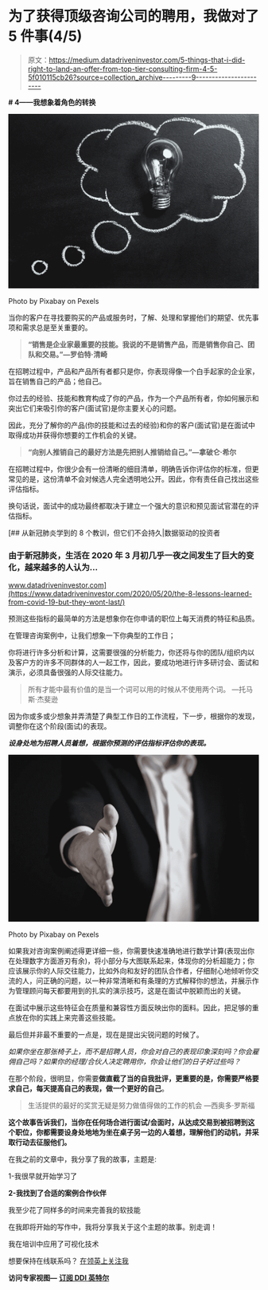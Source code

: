 # 为了获得顶级咨询公司的聘用，我做对了 5 件事(4/5)

> 原文：<https://medium.datadriveninvestor.com/5-things-that-i-did-right-to-land-an-offer-from-top-tier-consulting-firm-4-5-5f010115cb26?source=collection_archive---------9----------------------->

**# 4——我想象着角色的转换**

![](img/50472050fa8a65fe3165ec0c1493778c.png)

Photo by Pixabay on Pexels

当你的客户在寻找要购买的产品或服务时，了解、处理和掌握他们的期望、优先事项和需求总是至关重要的。

> **“销售是企业家最重要的技能。我说的不是销售产品，而是销售你自己、团队和交易。”—罗伯特·清崎**

在招聘过程中，产品和产品所有者都只是你，你表现得像一个白手起家的企业家，旨在销售自己的产品；他自己。

你过去的经验、技能和教育构成了你的产品，作为一个产品所有者，你如何展示和突出它们来吸引你的客户(面试官)是你主要关心的问题。

因此，充分了解你的产品(你的技能和过去的经验)和你的客户(面试官)是在面试中取得成功并获得你想要的工作机会的关键。

> **“向别人推销自己的最好方法是先把别人推销给自己。”—拿破仑·希尔**

在招聘过程中，你很少会有一份清晰的细目清单，明确告诉你评估你的标准，但更常见的是，这份清单不会对候选人完全透明地公开。因此，你有责任自己找出这些评估指标。

换句话说，面试中的成功最终都取决于建立一个强大的意识和预见面试官潜在的评估指标。

[](https://www.datadriveninvestor.com/2020/05/20/the-8-lessons-learned-from-covid-19-but-they-wont-last/) [## 从新冠肺炎学到的 8 个教训，但它们不会持久|数据驱动的投资者

### 由于新冠肺炎，生活在 2020 年 3 月初几乎一夜之间发生了巨大的变化，越来越多的人认为…

www.datadriveninvestor.com](https://www.datadriveninvestor.com/2020/05/20/the-8-lessons-learned-from-covid-19-but-they-wont-last/) 

预测这些指标的最简单的方法是想象你在你申请的职位上每天消费的特征和品质。

在管理咨询案例中，让我们想象一下你典型的工作日；

你将进行许多分析和计算，这需要很强的分析能力，你还将与你的团队/组织内以及客户方的许多不同群体的人一起工作，因此，要成功地进行许多研讨会、面试和演示，必须具备很强的人际交往能力。

> 所有才能中最有价值的是当一个词可以用的时候从不使用两个词。 —托马斯·杰斐逊

因为你或多或少想象并弄清楚了典型工作日的工作流程，下一步，根据你的发现，调整你在这个阶段(面试)的表现。

***设身处地为招聘人员着想，根据你预测的评估指标评估你的表现。***

![](img/7ddf0b7051631f11f7b22bcf6def49cb.png)

Photo by Pixabay on Pexels

如果我对咨询案例阐述得更详细一些，你需要快速准确地进行数学计算(表现出你在处理数字方面游刃有余)，将小部分与大图联系起来，体现你的分析超能力；你应该展示你的人际交往能力，比如外向和友好的团队合作者，仔细耐心地倾听你交流的人，问正确的问题，以一种非常清晰和有条理的方式解释你的想法，并展示作为管理顾问每天都要用到的扎实的演示技巧，这是在面试中脱颖而出的关键。

在面试中展示这些特征会在质量和兼容性方面反映出你的面料。因此，把足够的重点放在你的实践上来完善这些技能。

最后但并非最不重要的一点是，现在是提出尖锐问题的时候了。

*如果你坐在那张椅子上，而不是招聘人员，你会对自己的表现印象深刻吗？你会雇佣自己吗？如果你的经理/合伙人决定聘用你，你会让他们的日子好过些吗？*

在那个阶段，很明显，你需要**做直截了当的自我批评，更重要的是，你需要严格要求自己，每天提高自己的表现，做一个更好的自己**。

> 生活提供的最好的奖赏无疑是努力做值得做的工作的机会 —西奥多·罗斯福

**这个故事告诉我们，当你在任何场合进行面试/会面时，从达成交易到被招聘到这个职位，你都需要设身处地地为坐在桌子另一边的人着想，理解他们的动机，并采取行动去征服他们。**

在我之前的文章中，我分享了我的故事，主题是:

1-我很早就开始学习了

**2-我找到了合适的案例合作伙伴**

我至少花了同样多的时间来完善我的软技能

在我即将开始的写作中，我将分享我关于这个主题的故事。别走调！

我在培训中应用了可视化技术

想要保持在线联系吗？ [在领英上关注我](https://www.linkedin.com/in/berkant-onur-f-32a93598/)

**访问专家视图—** [**订阅 DDI 英特尔**](https://datadriveninvestor.com/ddi-intel)